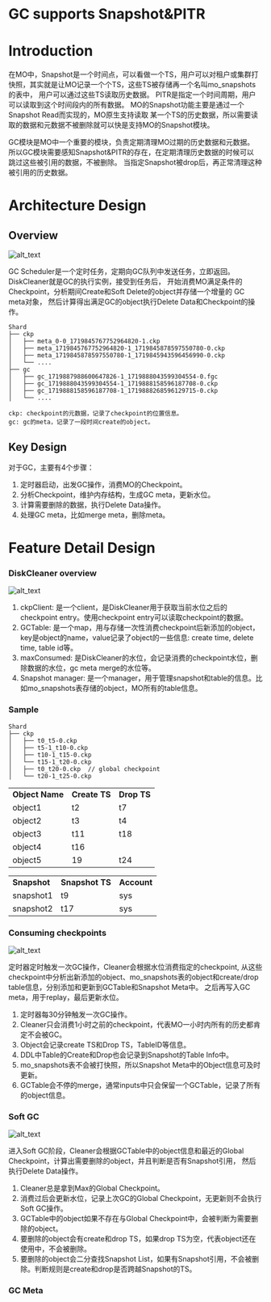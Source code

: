 # GC supports Snapshot&PITR

# **Introduction**
在MO中，Snapshot是一个时间点，可以看做一个TS，用户可以对租户或集群打快照，其实就是让MO记录一个个TS，这些TS被存储再一个名叫mo_snapshots的表中， 用户可以通过这些TS读取历史数据。
PITR是指定一个时间周期，用户可以读取到这个时间段内的所有数据。 MO的Snapshot功能主要是通过一个Snapshot Read而实现的，MO原生支持读取
某一个TS的历史数据，所以需要读取的数据和元数据不被删除就可以快是支持MO的Snapshot模块。

GC模块是MO中一个重要的模块，负责定期清理MO过期的历史数据和元数据。
所以GC模块需要感知Snapshot&PITR的存在，在定期清理历史数据的时候可以 跳过这些被引用的数据，不被删除。
当指定Snapshot被drop后，再正常清理这种被引用的历史数据。

# **Architecture Design**

## Overview


![alt_text](imgs/gc-overview.png "image_tooltip")

GC Scheduler是一个定时任务，定期向GC队列中发送任务，立即返回。
DiskCleaner就是GC的执行实例，接受到任务后， 开始消费MO满足条件的Checkpoint，分析期间Create和Soft Delete的object并存储一个增量的
GC meta对象， 然后计算得出满足GC的object执行Delete Data和Checkpoint的操作。

```shell
Shard
├── ckp
│   ├── meta_0-0_1719845767752964820-1.ckp
│   ├── meta_1719845767752964820-1_1719845878597550780-0.ckp
│   ├── meta_1719845878597550780-1_1719845943596456990-0.ckp
│   └── ....
├── gc
│   ├── gc_1719887988600647826-1_1719888043599304554-0.fgc
│   ├── gc_1719888043599304554-1_1719888158596187708-0.ckp
│   ├── gc_1719888158596187708-1_1719888268596129715-0.ckp
│   └── ....

ckp: checkpoint的元数据，记录了checkpoint的位置信息。
gc: gc的meta，记录了一段时间create的object。
```

## Key Design

对于GC，主要有4个步骤：


1. 定时器启动，出发GC操作，消费MO的Checkpoint。
2. 分析Checkpoint，维护内存结构，生成GC meta，更新水位。
3. 计算需要删除的数据，执行Delete Data操作。
4. 处理GC meta，比如merge meta，删除meta。

# **Feature Detail Design**

### **DiskCleaner overview**

![alt_text](imgs/disk-cleaner.png "image_tooltip")


1. ckpClient: 是一个client，是DiskCleaner用于获取当前水位之后的checkpoint entry。使用checkpoint entry可以读取checkpoint的数据。
2. GCTable: 是一个map，用与存储一次性消费checkpoint后新添加的object，key是object的name，value记录了object的一些信息: create time, delete time, table id等。
3. maxConsumed: 是DiskCleaner的水位，会记录消费的checkpoint水位，删除数据的水位，gc meta merge的水位等。
4. Snapshot manager: 是一个manager，用于管理snapshot和table的信息。比如mo_snapshots表存储的object，MO所有的table信息。

### **Sample**
```shell
Shard
├── ckp
│   ├── t0_t5-0.ckp
│   ├── t5-1_t10-0.ckp
│   ├── t10-1_t15-0.ckp
│   └── t15-1_t20-0.ckp
│   ├── t0_t20-0.ckp  // global checkpoint
│   └── t20-1_t25-0.ckp
```

<table>
  <tr>
   <td><strong>Object Name</strong>
   </td>
   <td><strong>Create TS</strong>
   </td>
   <td><strong>Drop TS</strong>
   </td>
  </tr>
  <tr>
   <td>object1
   </td>
   <td>t2
   </td>
   <td>t7
   </td>
  </tr>
  <tr>
   <td>object2
   </td>
   <td>t3
   </td>
   <td>t4
   </td>
  </tr>
  <tr>
   <td>object3
   </td>
   <td>t11
   </td>
   <td>t18
   </td>
  </tr>
  <tr>
   <td>object4
   </td>
   <td>t16
   </td>
   <td>
   </td>
  </tr>
  <tr>
   <td>object5
   </td>
   <td>19
   </td>
   <td>t24
   </td>
  </tr>
</table>

<table>
  <tr>
   <td><strong>Snapshot</strong>
   </td>
   <td><strong>Snapshot TS</strong>
   </td>
   <td><strong>Account</strong>
   </td>
  </tr>
  <tr>
   <td>snapshot1
   </td>
   <td>t9
   </td>
   <td>sys
   </td>
  </tr>
  <tr>
   <td>snapshot2
   </td>
   <td>t17
   </td>
   <td>sys
   </td>
  </tr>
</table>

### **Consuming checkpoints**

![alt_text](imgs/consuming-checkpoints.png "image_tooltip")

定时器定时触发一次GC操作，Cleaner会根据水位消费指定的checkpoint,
从这些checkpoint中分析出新添加的object、mo_snapshots表的object和create/drop table信息，分别添加和更新到GCTable和Snapshot Meta中。
之后再写入GC meta，用于replay，最后更新水位。

1. 定时器每30分钟触发一次GC操作。
2. Cleaner只会消费1小时之前的checkpoint，代表MO一小时内所有的历史都肯定不会被GC。
3. Object会记录create TS和Drop TS，TableID等信息。
4. DDL中Table的Create和Drop也会记录到Snapshot的Table Info中。
5. mo_snapshots表不会被打快照，所以Snapshot Meta中的Object信息可及时更新。
6. GCTable会不停的merge，通常inputs中只会保留一个GCTable，记录了所有的object信息。

### **Soft GC**

![alt_text](imgs/soft-gc.png "image_tooltip")

进入Soft GC阶段，Cleaner会根据GCTable中的object信息和最近的Global Checkpoint，计算出需要删除的object，并且判断是否有Snapshot引用，
然后执行Delete Data操作。

1. Cleaner总是拿到Max的Global Checkpoint。
2. 消费过后会更新水位，记录上次GC的Global Checkpoint，无更新则不会执行Soft GC操作。
3. GCTable中的object如果不存在与Global Checkpoint中，会被判断为需要删除的object。
4. 要删除的object会有create和drop TS，如果drop TS为空，代表object还在使用中，不会被删除。
5. 要删除的object会二分查找Snapshot List，如果有Snapshot引用，不会被删除。判断规则是create和drop是否跨越Snapshot的TS。

### **GC Meta**